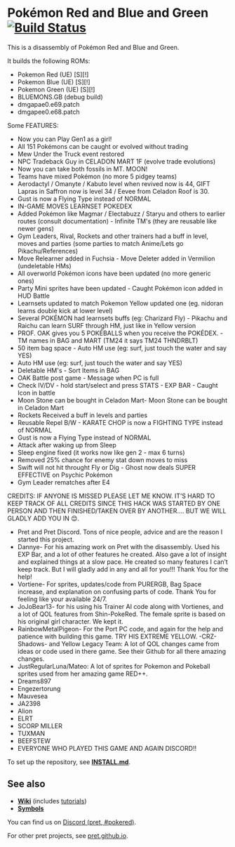 # Pokémon Red and Blue and Green [![Build Status][ci-badge]][ci]
This is a disassembly of Pokémon Red and Blue and Green.

It builds the following ROMs:

- Pokemon Red (UE) [S][!]
- Pokemon Blue (UE) [S][!]
- Pokemon Green (UE) [S][!]
- BLUEMONS.GB (debug build) 
- dmgapae0.e69.patch
- dmgapee0.e68.patch

Some FEATURES:
- Now you can Play Gen1 as a girl!
 - All 151 Pokémons can be caught or evolved without trading
 - Mew Under the Truck event restored
 - NPC Tradeback Guy in CELADON MART 1F (evolve trade evolutions)
 - Now you can take both fossils in MT. MOON!
 - Teams have mixed Pokémon (no more 5 pidgey teams)
 - Aerodactyl / Omanyte / Kabuto level when revived now is 44, GIFT Lapras in Saffron now is level 34 / Eevee from Celadon Roof is 30.
 - Gust is now a Flying Type instead of NORMAL
 - IN-GAME MOVES LEARNSET POKEDEX
 - Added Pokémon like Magmar / Electabuzz / Staryu and others to earlier routes (consult documentation) - Infinite TM's (they are reusable like newer gens)
 - Gym Leaders, Rival, Rockets and other trainers had a buff in level, moves and parties (some parties to match Anime/Lets go Pikachu/References)
 - Move Relearner added in Fuchsia - Move Deleter added in Vermilion (undeletable HMs)
 - All overworld Pokémon icons have been updated (no more generic ones)
 - Party Mini sprites have been updated - Caught Pokémon icon added in HUD Battle 
- Learnsets updated to match Pokemon Yellow updated one (eg. nidoran learns double kick at lower level) 
- Several POKÉMON had learnsets buffs (eg: Charizard Fly) - Pikachu and Raichu can learn SURF through HM, just like in Yellow version
 - PROF. OAK gives you 5 POKÉBALLS when you receive the POKÉDEX. - TM names in BAG and MART (TM24 it says TM24 THNDRBLT)
 - 50 item bag space - Auto HM use (eg: surf, just touch the water and say YES)
 - Auto HM use (eg: surf, just touch the water and say YES)
 - Deletable HM's - Sort Items in BAG 
- OAK Battle post game - Message when PC is full
 - Check IV/DV - hold start/select and press STATS - EXP BAR - Caught Icon in battle 
- Moon Stone can be bought in Celadon Mart- Moon Stone can be bought in Celadon Mart
 - Rockets Received a buff in levels and parties
 - Reusable Repel B/W - KARATE CHOP is now a FIGHTING TYPE instead of NORMAL
 - Gust is now a Flying Type instead of NORMAL
- Attack after waking up from Sleep 
- Sleep engine fixed (it works now like gen 2 - max 6 turns)
 - Removed 25% chance for enemy stat down moves to miss 
- Swift will not hit throught Fly or Dig - Ghost now deals SUPER EFFECTIVE on Psychic Pokémon
- Gym Leader rematches after E4

CREDITS: IF ANYONE IS MISSED PLEASE LET ME KNOW. IT’S HARD TO KEEP TRACK OF ALL CREDITS SINCE THIS HACK WAS STARTED BY ONE PERSON AND THEN FINISHED/TAKEN OVER BY ANOTHER…. BUT WE WILL GLADLY ADD YOU IN 😊.

- Pret and Pret Discord. Tons of nice people, advice and are the reason I started this project.
- Dannye- For his amazing work on Pret with the disassembly. Used his EXP Bar, and a lot of other features he created. Also gave a lot of insight and explained things at a slow pace. He created so many features I can’t keep track. But I will gladly add in any and all for you!!! Thank You for the help!
- Vortiene- For sprites, updates/code from PURERGB, Bag Space increase, and explanation on confusing parts of code. Thank You for feeling like your available 24/7.
- JoJoBear13- for his using his Trainer AI code along with Vortienes, and a lot of QOL features from Shin-PokeRed. The female sprite is based on his original girl character. We kept it.
- RainbowMetalPigeon- For the Port PC code, and again for the help and patience with building this game. TRY HIS EXTREME YELLOW.
-CRZ-Shadows- and Yellow Legacy Team: A lot of QOL changes came from ideas or code used in there game. See their Github for all there amazing changes.
- JustRegularLuna/Mateo: A lot of sprites for Pokemon and Pokeball sprites used from her amazing game RED++.
- Dreams897
- Engezertorung
- Mauvesea
- JA2398
- Alion
- ELRT
- SCORP MILLER
- TUXMAN
- BEEFSTEW
- EVERYONE WHO PLAYED THIS GAME AND AGAIN DISCORD!!


To set up the repository, see [**INSTALL.md**](INSTALL.md).

## See also

- [**Wiki**][wiki] (includes [tutorials][tutorials])
- [**Symbols**][symbols]

You can find us on [Discord (pret, #pokered)](https://discord.gg/d5dubZ3).

For other pret projects, see [pret.github.io](https://pret.github.io/).

[wiki]: https://github.com/pret/pokered/wiki
[tutorials]: https://github.com/pret/pokered/wiki/Tutorials
[symbols]: https://github.com/pret/pokered/tree/symbols
[ci]: https://github.com/pret/pokered/actions
[ci-badge]: https://github.com/pret/pokered/actions/workflows/main.yml/badge.sv
